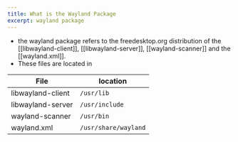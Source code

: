 ```yaml
---
title: What is the Wayland Package
excerpt: wayland package
---
```

- the wayland package refers to the freedesktop.org distribution of the [[libwayland-client]], [[libwayland-server]], [[wayland-scanner]] and the [[wayland.xml]]. 
- These files are located in

| File | location|
| --- | ---|
| libwayland-client | `/usr/lib` |
| libwayland-server | `/usr/include` |
| wayland-scanner | `/usr/bin` |
| wayland.xml | `/usr/share/wayland` |

